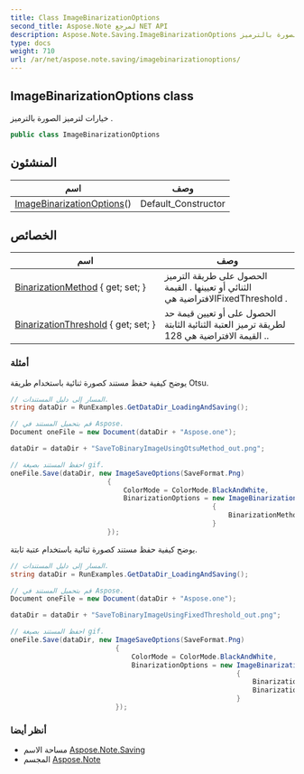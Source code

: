 ```yaml
---
title: Class ImageBinarizationOptions
second_title: Aspose.Note لمرجع NET API
description: Aspose.Note.Saving.ImageBinarizationOptions فصل. خيارات لترميز الصورة بالترميز .
type: docs
weight: 710
url: /ar/net/aspose.note.saving/imagebinarizationoptions/
---
```

## ImageBinarizationOptions class

خيارات لترميز الصورة بالترميز .

```csharp
public class ImageBinarizationOptions
```

## المنشئون

| اسم | وصف |
| --- | --- |
| [ImageBinarizationOptions](imagebinarizationoptions/)() | Default_Constructor |

## الخصائص

| اسم | وصف |
| --- | --- |
| [BinarizationMethod](../../aspose.note.saving/imagebinarizationoptions/binarizationmethod/) { get; set; } | الحصول على طريقة الترميز الثنائي أو تعيينها . القيمة الافتراضية هيFixedThreshold . |
| [BinarizationThreshold](../../aspose.note.saving/imagebinarizationoptions/binarizationthreshold/) { get; set; } | الحصول على أو تعيين قيمة حد لطريقة ترميز العتبة الثنائية الثابتة . القيمة الافتراضية هي 128. |

### أمثلة

يوضح كيفية حفظ مستند كصورة ثنائية باستخدام طريقة Otsu.

```csharp
// المسار إلى دليل المستندات.
string dataDir = RunExamples.GetDataDir_LoadingAndSaving();

// قم بتحميل المستند في Aspose.
Document oneFile = new Document(dataDir + "Aspose.one");

dataDir = dataDir + "SaveToBinaryImageUsingOtsuMethod_out.png";

// احفظ المستند بصيغة gif.
oneFile.Save(dataDir, new ImageSaveOptions(SaveFormat.Png)
                        {
                            ColorMode = ColorMode.BlackAndWhite,
                            BinarizationOptions = new ImageBinarizationOptions()
                                                  {
                                                      BinarizationMethod = BinarizationMethod.Otsu,
                                                  }
                        });
```

يوضح كيفية حفظ مستند كصورة ثنائية باستخدام عتبة ثابتة.

```csharp
// المسار إلى دليل المستندات.
string dataDir = RunExamples.GetDataDir_LoadingAndSaving();

// قم بتحميل المستند في Aspose.
Document oneFile = new Document(dataDir + "Aspose.one");

dataDir = dataDir + "SaveToBinaryImageUsingFixedThreshold_out.png";

// احفظ المستند بصيغة gif.
oneFile.Save(dataDir, new ImageSaveOptions(SaveFormat.Png)
                          {
                              ColorMode = ColorMode.BlackAndWhite,
                              BinarizationOptions = new ImageBinarizationOptions()
                                                        {
                                                            BinarizationMethod = BinarizationMethod.FixedThreshold,
                                                            BinarizationThreshold = 123
                                                        }
                          });
```

### أنظر أيضا

* مساحة الاسم [Aspose.Note.Saving](../../aspose.note.saving/)
* المجسم [Aspose.Note](../../)


